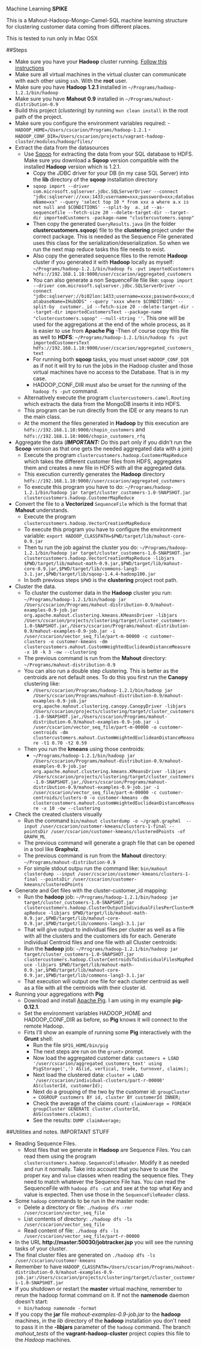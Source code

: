 Machine Learning **SPIKE**

This is a Mahout-Hadoop-Mongo-Camel-SQL machine learning structure for clustering customer data coming from different places.

This is tested to run only in Mac OSX

##Steps

- Make sure you have your **Hadoop** cluster running. [Follow this instructions](https://github.com/calo81/vagrant-hadoop-cluster)
- Make sure all virtual machines in the virtual cluster can communicate with each other using `ssh`. With the **root** user.
- Make sure you have **Hadoop 1.2.1** installed in `~/Programs/hadoop-1.2.1/bin/hadoop`
- Make sure you have **Mahout 0.9** installed in `~/Programs/mahout-distribution-0.9`
- Build this project (*clustering*) by running `mvn clean install` in the root path of the project.
- Make sure you configure the environment variables required:
  -`HADOOP_HOME=/Users/cscarion/Programs/hadoop-1.2.1`
  -`HADOOP_CONF_DIR=/Users/cscarion/projects/vagrant-hadoop-cluster/modules/hadoop/files/`
- Extract the data from the datasources
  - Use [Sqoop](http://sqoop.apache.org/) for extracting the data from your SQL database to HDFS. Make sure you download a **Sqoop** version compatible with the installed **Hadoop** version which is 1.2.1.
    - Copy the JDBC driver for your DB (in my case SQL Server) into the **lib** directory of the **sqoop** installation directory
    - `sqoop import --driver com.microsoft.sqlserver.jdbc.SQLServerDriver --connect "jdbc:sqlserver://xxx:1433;username=xxx;password=xxx;databaseName=xx" --query 'select top 10 * from xxx a where a.x is not null and $CONDITIONS' --split-by  a._id --as-sequencefile --fetch-size 20 --delete-target-dir --target-dir importedCustomers -package-name "clustercustomers.sqoop"`
    - Then copy the generated `QueryResults.java` (in the folder **clustercustomers.sqoop**) file to the **clustering** project under the correct package. This is needed as the Sequence File generated uses this class for the serialization/deserialization. So when we run the next map reduce tasks this file needs to exist.
    - Also copy the generated sequence files to the remote **Hadoop** cluster if you generated it with **Hadoop** locally as myself: `~/Programs/hadoop-1.2.1/bin/hadoop fs -put importedCustomers hdfs://192.168.1.10:9000/user/cscarion/aggregated_customers`
    - You can also generate a non SequenceFile file like: `sqoop import --driver com.microsoft.sqlserver.jdbc.SQLServerDriver --connect "jdbc:sqlserver://bi02lon:1433;username=xxxx;password=xxxx;databaseName=IHubODS" --query 'xxxx where $CONDITIONS' --split-by  customer._id --fetch-size 20 --delete-target-dir --target-dir importedCustomersText --package-name "clustercustomers.sqoop" --null-string ''`. This one will be used for the aggregations at the end of the whole process, as it is easier to use from **Apache Pig**
    -Then of course copy this file as well to **HDFS**: `~/Programs/hadoop-1.2.1/bin/hadoop fs -put importedCustomersText hdfs://192.168.1.10:9000/user/cscarion/aggregated_customers_text`
    - For running both **sqoop** tasks, you must unset `HADOOP_CONF_DIR` as if not it will try to run the jobs in the Hadoop cluster and those virtual machines have no access to the Database. That is in my case.
    - HADOOP_CONF_DIR must also be unset for the running of the `hadoop fs -put` command.
  - Alternatively execute the program `clustercustomers.camel.Routing` which extracts the data from the MongoDB inserts it into HDFS.
  - This program can be run directly from the IDE or any means to run the main class.
  - At the moment the files generated in **Hadoop** by this execution are `hdfs://192.168.1.10:9000/chopin_customers` and `hdfs://192.168.1.10:9000/chopin_customers_rfq`
- Aggregate the data (***IMPORTANT:*** Do this part only if you didn't run the **Scoop** version as that one gets the needed aggregated data with a join)
  - Execute the program `clustercustomers.hadoop.CustomerMapReduce` which takes the different customer files from HDFS, aggregates them and creates a new file in HDFS with all the aggregated data.
  - This execution currently generates the **Hadoop** directory `hdfs://192.168.1.10:9000//user/cscarion/aggregated_customers`
  - To execute this program you have to do: `~/Programs/hadoop-1.2.1/bin/hadoop jar target/cluster_customers-1.0-SNAPSHOT.jar clustercustomers.hadoop.CustomerMapReduce`
- Convert the file to a **Vectorized** `SequenceFile` which is the format that **Mahout** understands.
  - Execute the program `clustercustomers.hadoop.VectorCreationMapReduce`
  - To execute this program you have to configure the environment variable: `export HADOOP_CLASSPATH=$PWD/target/lib/mahout-core-0.9.jar`
  - Then tu run the job against the cluster you do: `~/Programs/hadoop-1.2.1/bin/hadoop jar target/cluster_customers-1.0-SNAPSHOT.jar clustercustomers.hadoop.VectorCreationMapReduce -libjars $PWD/target/lib/mahout-math-0.9.jar,$PWD/target/lib/mahout-core-0.9.jar,$PWD/target/lib/commons-lang3-3.1.jar,$PWD/target/lib/sqoop-1.4.4-hadoop100.jar`
  - In both previous steps `$PWD` is the **clustering** project root path.
- Cluster the data.
  - To cluster the customer data in the **Hadoop** cluster you run: `~/Programs/hadoop-1.2.1/bin/hadoop jar /Users/cscarion/Programs/mahout-distribution-0.9/mahout-examples-0.9-job.jar org.apache.mahout.clustering.kmeans.KMeansDriver -libjars /Users/cscarion/projects/clustering/target/cluster_customers-1.0-SNAPSHOT.jar,/Users/cscarion/Programs/mahout-distribution-0.9/mahout-examples-0.9-job.jar -i /user/cscarion/vector_seq_file/part-m-00000 -c customer-clusters -o customer-kmeans -dm clustercustomers.mahout.CustomWeightedEuclideanDistanceMeasure -x 10 -k 3 -ow --clustering`
  - The previous command is run from the **Mahout** directory: `~/Programs/mahout-distribution-0.9`
  - You can also run a double step clustering. This is better as the centroids are not default ones. To do this you first run the **Canopy** clustering like:
    - `/Users/cscarion/Programs/hadoop-1.2.1/bin/hadoop jar /Users/cscarion/Programs/mahout-distribution-0.9/mahout-examples-0.9-job.jar org.apache.mahout.clustering.canopy.CanopyDriver -libjars /Users/cscarion/projects/clustering/target/cluster_customers-1.0-SNAPSHOT.jar,/Users/cscarion/Programs/mahout-distribution-0.9/mahout-examples-0.9-job.jar -i /user/cscarion/vector_seq_file/part-m-00000 -o customer-centroids -dm clustercustomers.mahout.CustomWeightedEuclideanDistanceMeasure -t1 0.70 -t2 0.59`
  - Then you run the **kmeans** using those centroids:
    - `~/Programs/hadoop-1.2.1/bin/hadoop jar /Users/cscarion/Programs/mahout-distribution-0.9/mahout-examples-0.9-job.jar org.apache.mahout.clustering.kmeans.KMeansDriver -libjars /Users/cscarion/projects/clustering/target/cluster_customers-1.0-SNAPSHOT.jar,/Users/cscarion/Programs/mahout-distribution-0.9/mahout-examples-0.9-job.jar -i /user/cscarion/vector_seq_file/part-m-00000 -c customer-centroids/clusters-0 -o customer-kmeans -dm clustercustomers.mahout.CustomWeightedEuclideanDistanceMeasure -x 10 -ow --clustering`
- Check the created clusters visually
  - Run the command `bin/mahout clusterdump -o ~/graph.graphml  --input /user/cscarion/customer-kmeans/clusters-1-final --pointsDir /user/cscarion/customer-kmeans/clusteredPoints -of GRAPH_ML`
  - The previous command will generate a graph file that can be opened in a tool like **Graphviz**.
  - The previous command is run from the **Mahout** directory: `~/Programs/mahout-distribution-0.9`
  - For simple stdout outpu run the command like: `bin/mahout clusterdump --input /user/cscarion/customer-kmeans/clusters-1-final --pointsDir /user/cscarion/customer-kmeans/clusteredPoints`
- Generate and Get files with the cluster-customer_id mapping:
  - Run the **hadoop** job: `~/Programs/hadoop-1.2.1/bin/hadoop jar target/cluster_customers-1.0-SNAPSHOT.jar clustercustomers.hadoop.ClusterOutputIndividualFilesPerClusterMapReduce -libjars $PWD/target/lib/mahout-math-0.9.jar,$PWD/target/lib/mahout-core-0.9.jar,$PWD/target/lib/commons-lang3-3.1.jar`
  - That will give output to individual files per cluster as well as a file with all the clusters and the customers ids for each.
Generate individual Centroid files and one file with all Cluster centroids:
  - Run the **hadoop** job: `~/Programs/hadoop-1.2.1/bin/hadoop jar target/cluster_customers-1.0-SNAPSHOT.jar clustercustomers.hadoop.ClusterCentroidsToIndividualFilesMapReduce -libjars $PWD/target/lib/mahout-math-0.9.jar,$PWD/target/lib/mahout-core-0.9.jar,$PWD/target/lib/commons-lang3-3.1.jar`
  - That execution will output one file for each cluster centroid as well as a file with all the centroids with their cluster id.
- Running your aggregations with **Pig**
  - Download and install [Apache Pig](http://pig.apache.org/). I am using in my example **pig-0.12.1**.
  - Set the environment variables HADOOP_HOME and HADOOP_CONF_DIR as before, so **Pig** knows it will connect to the remote Hadoop.
  - Firts I'll show an example of running some **Pig** interactively with the **Grunt** shell:
    - Run the file `$PIG_HOME/bin/pig`
    - The next steps are run on the `grunt>` prompt.
    - Now load the aggregated customer data: `customers = LOAD '/user/cscarion/aggregated_customers_text' using PigStorage(',') AS(id, vertical, trade, turnover, claims);`
    - Next load the clustered data: `cluster = LOAD '/user/cscarion/individual-clusters/part-r-00000' AS(clusterId, customerId);`
    - Next do a grouping of the two by the customer id: `groupCluster = COGROUP customers BY id, cluster BY customerId INNER;`
    - Check the average of the claims count: `claimAverage = FOREACH groupCluster GENERATE cluster.clusterId, AVG(customers.claims);`
    - See the results: `DUMP claimAverage;`
  
##Utilities and notes. IMPORTANT STUFF

- Reading Sequence Files.
  - Most files that we generate in **Hadoop** are Sequence Files. You can read them using the program `clustercustomers.hadoop.SequenceFileReader`. Modify it as needed and run it normally. Take into account that you have to use the proper `Key` and `Value` classes when reading the sequence files. They need to match whatever the Sequence File has. You can read the SequenceFile with `hadoop dfs -cat` and see at the top what Key and value is expected. Then use those in the `SequenceFileReader` class.
- Some `hadoop` commands to be run in the master node:
  - Delete a directory or file: `./hadoop dfs -rmr /user/cscarion/vector_seq_file`
  - List contents of directory: `./hadoop dfs -ls /user/cscarion/vector_seq_file`
  - Read content of file: `./hadoop dfs -ls /user/cscarion/vector_seq_file/part-r-00000`
- In the URL **http://master:50030/jobtracker.jsp** you will see the running tasks of your cluster.
- The final cluster files are generated on `./hadoop dfs -ls /user/cscarion/customer-kmeans`
- Remember to have `HADOOP_CLASSPATH=/Users/cscarion/Programs/mahout-distribution-0.9/mahout-examples-0.9-job.jar:/Users/cscarion/projects/clustering/target/cluster_customers-1.0-SNAPSHOT.jar`
- If you shutdown or restart the **master** virtual machine, remember to rerun the hadoop format command on it. If not the **namenode** daemon doesn't start:
  - `bin/hadoop namenode -format`
- If you copy the **jar** file *mahout-examples-0.9-job.jar* to the **hadoop** machines, in the *lib* directory of the **hadoop** installation you don't need to pass it in the **-libjars** parameter of the `hadoop` command. The branch *mahout_tests* of the **vagrant-hadoop-cluster** project copies this file to the *Hadoop* machines.
